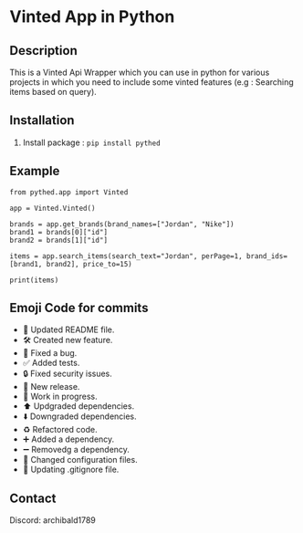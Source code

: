 # Vinted App in Python

## Description

This is a Vinted Api Wrapper which you can use in python for various projects in which you need to include some vinted features (e.g : Searching items based on query).

## Installation

1. Install package : `pip install pythed`

## Example

```
from pythed.app import Vinted

app = Vinted.Vinted()

brands = app.get_brands(brand_names=["Jordan", "Nike"])
brand1 = brands[0]["id"]
brand2 = brands[1]["id"]

items = app.search_items(search_text="Jordan", perPage=1, brand_ids=[brand1, brand2], price_to=15)

print(items)
```

## Emoji Code for commits

- 🔄 Updated README file.
- 🛠️ Created new feature.
- 🐛 Fixed a bug.
- ✅ Added tests.
- 🔒️ Fixed security issues.
- 🔖 New release.
- 🚧 Work in progress.
- ⬆️ Updgraded dependencies.
- ⬇️ Downgraded dependencies.
- ♻️ Refactored code.
- ➕ Added a dependency.
- ➖ Removedg a dependency.
- 🔧 Changed configuration files.
- 🙈 Updating .gitignore file.

## Contact

Discord: archibald1789
